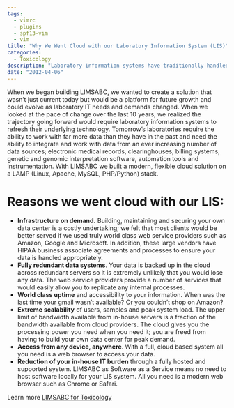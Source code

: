 ```yaml
---
tags:
  - vimrc
  - plugins
  - spf13-vim
  - vim
title: "Why We Went Cloud with our Laboratory Information System (LIS)"
categories:
  - Toxicology
description: "Laboratory information systems have traditionally handled only the management and "
date: "2012-04-06"
---
```


When we began building LIMSABC, we wanted to create a solution that wasn’t just current today but would be a platform for future growth and could evolve as laboratory IT needs and demands changed. When we looked at the pace of change over the last 10 years, we realized the trajectory going forward would require laboratory information systems to refresh their underlying technology. Tomorrow’s laboratories require the ability to work with far more data than they have in the past and need the ability to integrate and work with data from an ever increasing number of data sources; electronic medical records, clearinghouses, billing systems, genetic and genomic interpretation software, automation tools and instrumentation.  With LIMSABC we built a modern, flexible cloud solution on a LAMP (Linux, Apache, MySQL, PHP/Python) stack.

#  **Reasons we went cloud with our LIS:**

- **Infrastructure on demand.** Building, maintaining and securing your own data center is a costly undertaking; we felt that most clients would be better served if we used truly world class web service providers such as Amazon, Google and Microsoft. In addition, these large vendors have HIPAA business associate agreements and processes to ensure your data is handled appropriately.
- **Fully redundant data systems**. Your data is backed up in the cloud across redundant servers so it is extremely unlikely that you would lose any data. The web service providers provide a number of services that would easily allow you to replicate any internal processes.
- **World class uptime** and accessibility to your information. When was the last time your gmail wasn’t available? Or you couldn’t shop on Amazon?
- **Extreme scalability** of users, samples and peak system load. The upper limit of bandwidth available from in-house servers is a fraction of the bandwidth available from cloud providers. The cloud gives you the processing power you need when you need it; you are freed from having to build your own data center for peak demand.
- **Access from any device, anywhere**. With a full, cloud based system all you need is a web browser to access your data.
- **Reduction of your in-house IT burden** through a fully hosted and supported system. LIMSABC as Software as a Service means no need to host software locally for your LIS system. All you need is a modern web browser such as Chrome or Safari.

 

 Learn more [LIMSABC for Toxicology](/blog/toxicology)
